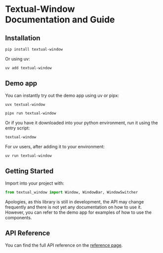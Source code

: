 # Textual-Window<br>Documentation and Guide

## Installation

```sh
pip install textual-window
```

Or using uv:

```sh
uv add textual-window
```

## Demo app

You can instantly try out the demo app using uv or pipx:

```sh
uvx textual-window
```

```sh
pipx run textual-window
```

Or if you have it downloaded into your python environment, run it using the entry script:

```sh
textual-window
```

For uv users, after adding it to your environment:

```sh
uv run textual-window
```

## Getting Started

Import into your project with:

```py
from textual_window import Window, WindowBar, WindowSwitcher
```

Apologies, as this library is still in development, the API may change frequently and there is not yet any documentation on how to use it. However, you can refer to the demo app for examples of how to use the components.

## API Reference

You can find the full API reference on the [reference page](reference.md).
